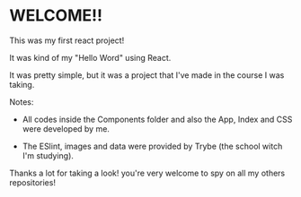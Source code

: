 # WELCOME!!

This was my first react project!

It was kind of my "Hello Word" using React.

It was pretty simple, but it was a project that I've made in the course I was taking.

Notes:
- All codes inside the Components folder and also the App, Index and CSS were developed by me.

- The ESlint, images and data were provided by Trybe (the school witch I'm studying).

Thanks a lot for taking a look! you're very welcome to spy on all my others repositories!
